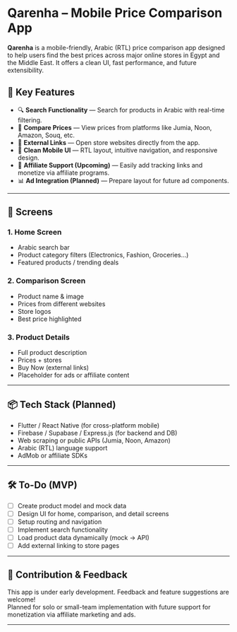 
# Qarenha – Mobile Price Comparison App

**Qarenha** is a mobile-friendly, Arabic (RTL) price comparison app designed to help users find the best prices across major online stores in Egypt and the Middle East. It offers a clean UI, fast performance, and future extensibility.

## 🚀 Key Features

- 🔍 **Search Functionality** — Search for products in Arabic with real-time filtering.
- 🛒 **Compare Prices** — View prices from platforms like Jumia, Noon, Amazon, Souq, etc.
- 🔗 **External Links** — Open store websites directly from the app.
- 📲 **Clean Mobile UI** — RTL layout, intuitive navigation, and responsive design.
- 💸 **Affiliate Support (Upcoming)** — Easily add tracking links and monetize via affiliate programs.
- 📊 **Ad Integration (Planned)** — Prepare layout for future ad components.

---

## 📱 Screens

### 1. **Home Screen**
- Arabic search bar
- Product category filters (Electronics, Fashion, Groceries...)
- Featured products / trending deals

### 2. **Comparison Screen**
- Product name & image
- Prices from different websites
- Store logos
- Best price highlighted

### 3. **Product Details**
- Full product description
- Prices + stores
- Buy Now (external links)
- Placeholder for ads or affiliate content

---

## 📦 Tech Stack (Planned)
- Flutter / React Native (for cross-platform mobile)
- Firebase / Supabase / Express.js (for backend and DB)
- Web scraping or public APIs (Jumia, Noon, Amazon)
- Arabic (RTL) language support
- AdMob or affiliate SDKs

---

## 🛠️ To-Do (MVP)
- [ ] Create product model and mock data
- [ ] Design UI for home, comparison, and detail screens
- [ ] Setup routing and navigation
- [ ] Implement search functionality
- [ ] Load product data dynamically (mock → API)
- [ ] Add external linking to store pages

---

## 🤝 Contribution & Feedback

This app is under early development. Feedback and feature suggestions are welcome!  
Planned for solo or small-team implementation with future support for monetization via affiliate marketing and ads.

---
